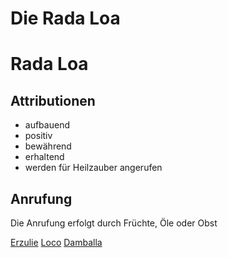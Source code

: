 # Die Rada Loa
# Rada Loa
## Attributionen
 - aufbauend
 - positiv
 - bewährend
 - erhaltend
 - werden für Heilzauber angerufen
## Anrufung
Die Anrufung erfolgt durch Früchte, Öle oder Obst


[Erzulie](Erzulie/Erzulie.md)
[Loco](Loco/Loco.md)
[Damballa](Damballa/Damballa.md)